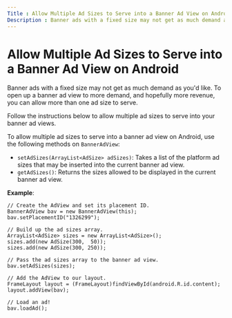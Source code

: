 ```yaml
---
Title : Allow Multiple Ad Sizes to Serve into a Banner Ad View on Android
Description : Banner ads with a fixed size may not get as much demand as you'd like.
---
```



# Allow Multiple Ad Sizes to Serve into a Banner Ad View on Android



Banner ads with a fixed size may not get as much demand as you'd like.
To open up a banner ad view to more demand, and hopefully more revenue,
you can allow more than one ad size to serve.

Follow the instructions below to allow multiple ad sizes to serve into
your banner ad views.



To allow multiple ad sizes to serve into a banner ad view on Android,
use the following methods on `BannerAdView`:

- `setAdSizes(ArrayList<AdSize> adSizes)`: Takes a list of the platform
  ad sizes that may be inserted into the current banner ad view.
- `getAdSizes()`: Returns the sizes allowed to be displayed in the
  current banner ad view.



**Example**:



``` pre
// Create the AdView and set its placement ID.
BannerAdView bav = new BannerAdView(this);
bav.setPlacementID("1326299");

// Build up the ad sizes array.
ArrayList<AdSize> sizes = new ArrayList<AdSize>();
sizes.add(new AdSize(300,  50));
sizes.add(new AdSize(300, 250));

// Pass the ad sizes array to the banner ad view.
bav.setAdSizes(sizes);

// Add the AdView to our layout.
FrameLayout layout = (FrameLayout)findViewById(android.R.id.content);
layout.addView(bav);

// Load an ad!
bav.loadAd();
```






